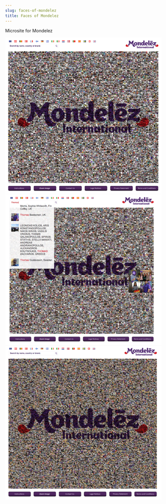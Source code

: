```yaml
---
slug: faces-of-mondelez
title: Faces of Mondelez
---
```


Microsite for Mondelez

![alt text](mosaic.png "Screenshot")
![alt text](search.png "Screenshot")
![alt text](uk-filter.png "Screenshot")
